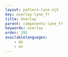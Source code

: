 ```yaml
---
layout: pattern-lyne.njk
key: overlay-lyne_fr
title: Overlay
parent: components-lyne_fr
keywords: overlay
order: 295
availablelanguages: 
    - de
    - en
---
```

